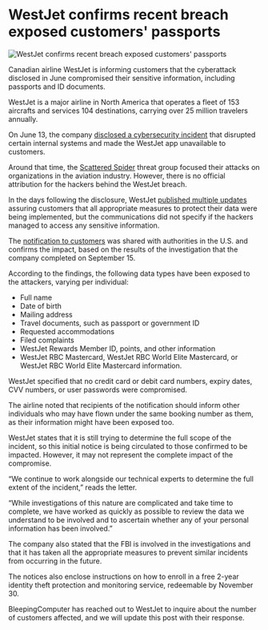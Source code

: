 # WestJet confirms recent breach exposed customers' passports

![WestJet confirms recent breach exposed customers' passports](https://www.bleepstatic.com/content/hl-images/2025/09/30/westjet.jpg)

Canadian airline WestJet is informing customers that the cyberattack disclosed in June compromised their sensitive information, including passports and ID documents.

WestJet is a major airline in North America that operates a fleet of 153 aircrafts and services 104 destinations, carrying over 25 million travelers annually.

On June 13, the company [disclosed a cybersecurity incident](https://www.bleepingcomputer.com/news/security/westjet-investigates-cyberattack-disrupting-internal-systems/) that disrupted certain internal systems and made the WestJet app unavailable to customers.

Around that time, the [Scattered Spider](https://www.bleepingcomputer.com/news/security/scattered-spider-hackers-shift-focus-to-aviation-transportation-firms/) threat group focused their attacks on organizations in the aviation industry. However, there is no official attribution for the hackers behind the WestJet breach.

In the days following the disclosure, WestJet [published multiple updates](http://www.westjet.com/en-ca/news/2025/advisory--cybersecurity-incident-) assuring customers that all appropriate measures to protect their data were being implemented, but the communications did not specify if the hackers managed to access any sensitive information.

The [notification to customers](https://www.documentcloud.org/documents/26173218-2025-09-29-westjet-data-breach-notice-to-consumers/) was shared with authorities in the U.S. and confirms the impact, based on the results of the investigation that the company completed on September 15.

According to the findings, the following data types have been exposed to the attackers, varying per individual: 

* Full name
* Date of birth
* Mailing address
* Travel documents, such as passport or government ID
* Requested accommodations
* Filed complaints
* WestJet Rewards Member ID, points, and other information
* WestJet RBC Mastercard, WestJet RBC World Elite Mastercard, or WestJet RBC World Elite Mastercard information.

WestJet specified that no credit card or debit card numbers, expiry dates, CVV numbers, or user passwords were compromised.

The airline noted that recipients of the notification should inform other individuals who may have flown under the same booking number as them, as their information might have been exposed too.

WestJet states that it is still trying to determine the full scope of the incident, so this initial notice is being circulated to those confirmed to be impacted. However, it may not represent the complete impact of the compromise.

“We continue to work alongside our technical experts to determine the full extent of the incident,” reads the letter.

“While investigations of this nature are complicated and take time to complete, we have worked as quickly as possible to review the data we understand to be involved and to ascertain whether any of your personal information has been involved.”

The company also stated that the FBI is involved in the investigations and that it has taken all the appropriate measures to prevent similar incidents from occurring in the future.

The notices also enclose instructions on how to enroll in a free 2-year identity theft protection and monitoring service, redeemable by November 30.

BleepingComputer has reached out to WestJet to inquire about the number of customers affected, and we will update this post with their response.